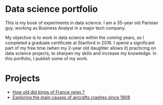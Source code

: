 # Data science portfolio

This is my book of experiments in data science. I am a 35-year old Parisian guy, working as Business Analyst in a major tech company.

My objective is to work in data science within the coming years, so I completed a graduate certificate at Stanford in 2016. I spend a significant part of my free time (when my 2-year old daughter allows it) practicing on data science projects, to sharpen my skills and increase my knowledge. In this portfolio, I publish some of my work.

# Projects

* [How old did kings of France reign ?](portfolio/blob/master/france-kings/kings-france.md)
* [Exploring the main causes of aircrafts crashes since 1908](portfolio/blob/master/aircrafts-crashes/aircraft-crashes.md)